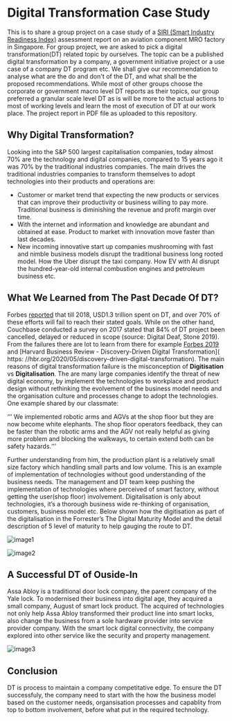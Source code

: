 # Digital Transformation Case Study
This is to share a group project on a case study of a [SIRI (Smart Industry Readiness Index)](https://www.edb.gov.sg/en/about-edb/media-releases-publications/advanced-manufacturing-release.html) assessment report on an aviation component MRO factory in Singapore. For group project, we are asked to pick a digital transformation(DT) related topic by ourselves. The topic can be a published digital transformation by a company, a government initiative project or a use case of a company DT program etc. We shall give our recommendation to analyse what are the do and don't of the DT, and what shall be the proposed recommendations. While most of other groups choose the corporate or government macro level DT reports as their topics, our group preferred a granular scale level DT as is will be more to the actual actions to most of working levels and learn the most of execution of DT at our work place. The project report in PDF file as uploaded to this repository.

## Why Digital Transformation?
Looking into the S&P 500 largest capitalisation companies, today almost 70% are the technology and digital companies, compared to 15 years ago it was 70% by the traditional industries companies. The main drives the traditional industries companies to transform themselves to adopt technologies into their products and operations are:
- Customer or market trend that expecting the new products or services that can improve their productivity or business willing to pay more. Traditional business is diminishing the revenue and profit margin over time.
- With the internet and information and knowledge are abundant and obtained at ease. Product to market with innovation move faster than last decades.
- New incoming innovative start up companies mushrooming with fast and nimble business models disrupt the traditional business long rooted model. How the Uber disrupt the taxi company. How EV with AI disrupt the hundred-year-old internal combustion engines and petroleum business etc.

## What We Learned from The Past Decade Of DT?
Forbes [reported]( https://www.forbes.com/sites/forbestechcouncil/2018/03/13/why-digital-transformations-fail-closing-the-900-billion-hole-in-enterprise-strategy/?sh=244e47537b8b) that till 2018, USD1.3 trillion spent on DT, and over 70% of these efforts will fail to reach their stated goals. While on the other hand, Couchbase conducted a survey on 2017 stated that 84% of DT project been cancelled, delayed or reduced in scope (source: Digital Deaf, Stone 2019). From the failures there are lot to learn from there for example [Forbes 2019]( https://www.forbes.com/sites/blakemorgan/2019/09/30/companies-that-failed-at-digital-transformation-and-what-we-can-learn-from-them/?sh=1d493d66603c) and [Harvard Business Review - Discovery-Driven Digital Transformation]( https: //hbr.org/2020/05/discovery-driven-digital-transformation). The main reasons of digital transformation failure is the misconception of **Digitisation** vs **Digitalisation**. 
The are many large companies identify the threat of new digital economy, by implement the technologies to workplace and product design without rethinking the evolvement of the business model needs and the organisation culture and processes change to adopt the technologies. One example shared by our classmate:

‘’’ We implemented robotic arms and AGVs at the shop floor but they are now become white elephants. The shop floor operators feedback, they can be faster than the robotic arms and the AGV not really helpful as giving more problem and blocking the walkways, to certain extend both can be safety hazards.‘’’

Further understanding from him, the production plant is a relatively small size factory which handling small parts and low volume. This is an example of implementation of technologies without good understanding of the business needs. The management and DT team keep pushing the implementation of technologies where perceived of smart factory, without getting the user(shop floor) involvement. Digitalisation is only about technologies, it’s a thorough business wide re-thinking of organisation, customers, business model etc. Below shown how the digitisation as part of the digitalisation in the Forrester’s The Digital Maturity Model and the detail description of 5 level of maturity to help gauging the route to DT. 

![image1](https://github.com/WongSinWee/Digital_Transformation_Case_Study/blob/main/image/DMM.JPG)

![image2](https://github.com/WongSinWee/Digital_Transformation_Case_Study/blob/main/image/Index_Description.JPG)

## A Successful DT of Ouside-In
Assa Abloy is a traditional door lock company, the parent company of the Yale lock. To modernised their business into digital age, they acquired a small company, August of smart lock product. The acquired of technologies not only help Assa Abloy transformed their product line into smart locks, also change the business from a sole hardware provider into service provider company. With the smart lock digital connectivity, the company explored into other service like the security and property management.

![image3](https://github.com/WongSinWee/Digital_Transformation_Case_Study/blob/main/image/Synergy.JPG)

## Conclusion
DT is process to maintain a company competitative edge. To ensure the DT successfuly, the company need to start with the how the business model based on the customer needs, organsisation processes and capablity from top to bottom involvement, before what put in the required technology. 
